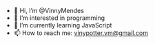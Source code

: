 - 👋 Hi, I’m @VinnyMendes
- 👀 I’m interested in programming
- 🌱 I’m currently learning JavaScript
- 📫 How to reach me: vinypotter.vm@gmail.com
